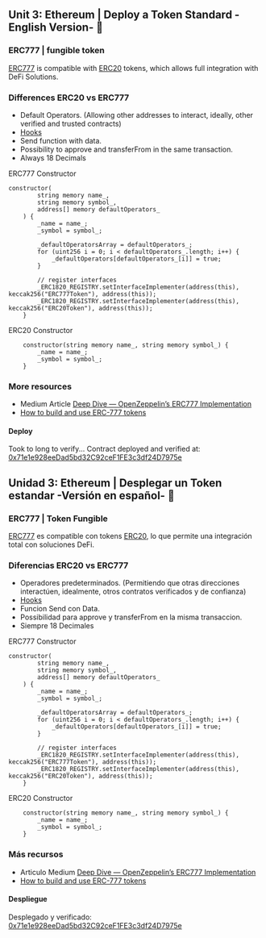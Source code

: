 ## Unit 3: Ethereum | Deploy a Token Standard -English Version- 🚀

### ERC777 | fungible token

[ERC777](https://github.com/OpenZeppelin/openzeppelin-contracts/blob/master/contracts/token/ERC777/ERC777.sol) is compatible with [ERC20](https://github.com/OpenZeppelin/openzeppelin-contracts/blob/e7397844f8dd9b54fb4227b91b20f3bd2e82dab2/contracts/token/ERC20/ERC20.sol) tokens, which allows full integration with DeFi Solutions.  

### Differences ERC20 vs ERC777
- Default Operators. (Allowing other addresses to interact, ideally, other verified and trusted contracts)
- [Hooks](https://docs.openzeppelin.com/contracts/3.x/extending-contracts#using-hooks)  
- Send function with data. 
- Possibility to approve and transferFrom in the same transaction. 
- Always 18 Decimals 

ERC777 Constructor 
```solidity
constructor(
        string memory name_,
        string memory symbol_,
        address[] memory defaultOperators_
    ) {
        _name = name_;
        _symbol = symbol_;

        _defaultOperatorsArray = defaultOperators_;
        for (uint256 i = 0; i < defaultOperators_.length; i++) {
            _defaultOperators[defaultOperators_[i]] = true;
        }

        // register interfaces
        _ERC1820_REGISTRY.setInterfaceImplementer(address(this), keccak256("ERC777Token"), address(this));
        _ERC1820_REGISTRY.setInterfaceImplementer(address(this), keccak256("ERC20Token"), address(this));
    }

```


ERC20 Constructor 
```solidity
    constructor(string memory name_, string memory symbol_) {
        _name = name_;
        _symbol = symbol_;
    }

```

### More resources
- Medium Article [Deep Dive — OpenZeppelin’s ERC777 Implementation](https://medium.com/coinmonks/deep-dive-openzeppelins-erc777-implementation-9db978ce1bea)
- [How to build and use ERC-777 tokens](https://soliditydeveloper.com/erc-777)

#### Deploy
Took to long to verify... 
Contract deployed and verified at: [0x71e1e928eeDad5bd32C92ceF1FE3c3df24D7975e](https://kovan.etherscan.io/address/0x71e1e928eeDad5bd32C92ceF1FE3c3df24D7975e#code)




## Unidad 3: Ethereum | Desplegar un Token estandar -Versión en español- 🚀

### ERC777 | Token Fungible 

[ERC777](https://github.com/OpenZeppelin/openzeppelin-contracts/blob/master/contracts/token/ERC777/ERC777.sol) es compatible con tokens [ERC20](https://github.com/OpenZeppelin/openzeppelin-contracts/blob/e7397844f8dd9b54fb4227b91b20f3bd2e82dab2/contracts/token/ERC20/ERC20.sol), lo que permite una integración total con soluciones DeFi.

### Diferencias ERC20 vs ERC777
- Operadores predeterminados. (Permitiendo que otras direcciones interactúen, idealmente, otros contratos verificados y de confianza)
- [Hooks](https://docs.openzeppelin.com/contracts/3.x/extending-contracts#using-hooks)  
- Funcion Send con Data. 
- Possibilidad para approve y transferFrom en la misma transaccion. 
- Siempre 18 Decimales 

ERC777 Constructor 
```solidity
constructor(
        string memory name_,
        string memory symbol_,
        address[] memory defaultOperators_
    ) {
        _name = name_;
        _symbol = symbol_;

        _defaultOperatorsArray = defaultOperators_;
        for (uint256 i = 0; i < defaultOperators_.length; i++) {
            _defaultOperators[defaultOperators_[i]] = true;
        }

        // register interfaces
        _ERC1820_REGISTRY.setInterfaceImplementer(address(this), keccak256("ERC777Token"), address(this));
        _ERC1820_REGISTRY.setInterfaceImplementer(address(this), keccak256("ERC20Token"), address(this));
    }

```


ERC20 Constructor 
```solidity
    constructor(string memory name_, string memory symbol_) {
        _name = name_;
        _symbol = symbol_;
    }

```
### Más recursos
- Articulo Medium  [Deep Dive — OpenZeppelin’s ERC777 Implementation](https://medium.com/coinmonks/deep-dive-openzeppelins-erc777-implementation-9db978ce1bea)
- [How to build and use ERC-777 tokens](https://soliditydeveloper.com/erc-777)

#### Despliegue

Desplegado y verificado: [0x71e1e928eeDad5bd32C92ceF1FE3c3df24D7975e](https://kovan.etherscan.io/address/0x71e1e928eeDad5bd32C92ceF1FE3c3df24D7975e#code)



